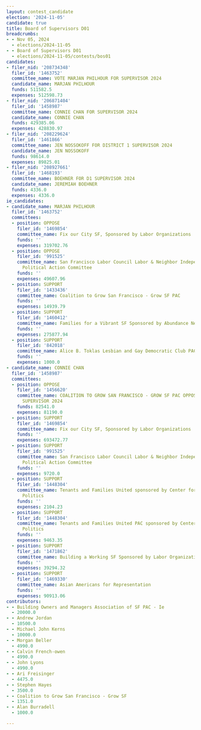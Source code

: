 ```yaml
---
layout: contest_candidate
election: '2024-11-05'
candidate: true
title: Board of Supervisors D01
breadcrumbs:
- - Nov 05, 2024
  - elections/2024-11-05
- - Board of Supervisors D01
  - elections/2024-11-05/contests/bos01
candidates:
- filer_nid: '208734348'
  filer_id: '1463752'
  committee_name: VOTE MARJAN PHILHOUR FOR SUPERVISOR 2024
  candidate_name: MARJAN PHILHOUR
  funds: 511582.5
  expenses: 512598.73
- filer_nid: '206871404'
  filer_id: '1458987'
  committee_name: CONNIE CHAN FOR SUPERVISOR 2024
  candidate_name: CONNIE CHAN
  funds: 429385.06
  expenses: 428830.97
- filer_nid: '208229624'
  filer_id: '1461866'
  committee_name: JEN NOSSOKOFF FOR DISTRICT 1 SUPERVISOR 2024
  candidate_name: JEN NOSSOKOFF
  funds: 98614.0
  expenses: 89825.01
- filer_nid: '208927661'
  filer_id: '1468193'
  committee_name: BOEHNER FOR D1 SUPERVISOR 2024
  candidate_name: JEREMIAH BOEHNER
  funds: 4336.0
  expenses: 4336.0
ie_candidates:
- candidate_name: MARJAN PHILHOUR
  filer_id: '1463752'
  committees:
  - position: OPPOSE
    filer_id: '1469854'
    committee_name: Fix our City SF, Sponsored by Labor Organizations
    funds: ''
    expenses: 319702.76
  - position: OPPOSE
    filer_id: '991525'
    committee_name: San Francisco Labor Council Labor & Neighbor Independent Expenditure
      Political Action Committee
    funds: ''
    expenses: 49607.96
  - position: SUPPORT
    filer_id: '1433436'
    committee_name: Coalition to Grow San Francisco - Grow SF PAC
    funds: ''
    expenses: 14939.79
  - position: SUPPORT
    filer_id: '1460412'
    committee_name: Families for a Vibrant SF Sponsored by Abundance Network
    funds: ''
    expenses: 275877.94
  - position: SUPPORT
    filer_id: '842018'
    committee_name: Alice B. Toklas Lesbian and Gay Democratic Club PAC
    funds: ''
    expenses: 1000.0
- candidate_name: CONNIE CHAN
  filer_id: '1458987'
  committees:
  - position: OPPOSE
    filer_id: '1456620'
    committee_name: COALITION TO GROW SAN FRANCISCO - GROW SF PAC OPPOSING CHAN FOR
      SUPERVISOR 2024
    funds: 82541.0
    expenses: 81190.0
  - position: SUPPORT
    filer_id: '1469854'
    committee_name: Fix our City SF, Sponsored by Labor Organizations
    funds: ''
    expenses: 693472.77
  - position: SUPPORT
    filer_id: '991525'
    committee_name: San Francisco Labor Council Labor & Neighbor Independent Expenditure
      Political Action Committee
    funds: ''
    expenses: 9720.0
  - position: SUPPORT
    filer_id: '1448304'
    committee_name: Tenants and Families United sponsored by Center for Empowered
      Politics
    funds: ''
    expenses: 2104.23
  - position: SUPPORT
    filer_id: '1448304'
    committee_name: Tenants and Families United PAC sponsored by Center for Empowered
      Politics
    funds: ''
    expenses: 9463.35
  - position: SUPPORT
    filer_id: '1471862'
    committee_name: Building a Working SF Sponsored by Labor Organizations
    funds: ''
    expenses: 39294.32
  - position: SUPPORT
    filer_id: '1469330'
    committee_name: Asian Americans for Representation
    funds: ''
    expenses: 90913.06
contributors:
- - Building Owners and Managers Association of SF PAC - Ie
  - 20000.0
- - Andrew Jordan
  - 10500.0
- - Michael John Kerns
  - 10000.0
- - Morgan Beller
  - 4990.0
- - Calvin French-owen
  - 4990.0
- - John Lyons
  - 4990.0
- - Ari Freisinger
  - 4475.0
- - Stephen Hayes
  - 3500.0
- - Coalition to Grow San Francisco - Grow SF
  - 1351.0
- - Alan Burradell
  - 1000.0

---
```


